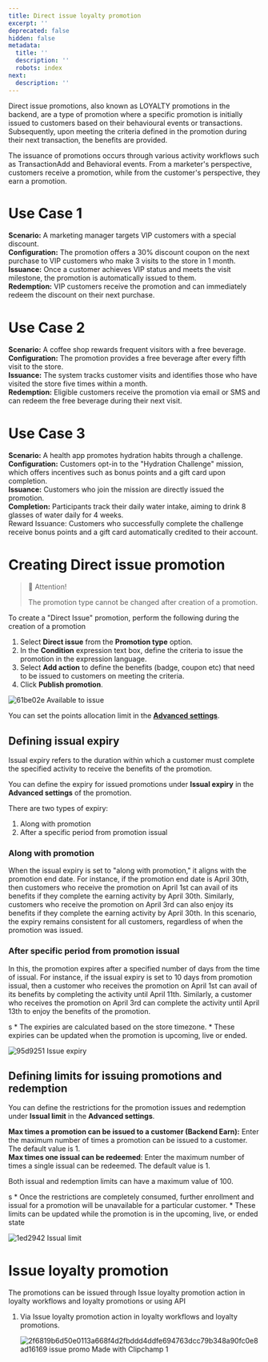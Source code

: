 ```yaml
---
title: Direct issue loyalty promotion
excerpt: ''
deprecated: false
hidden: false
metadata:
  title: ''
  description: ''
  robots: index
next:
  description: ''
---
```

Direct issue promotions, also known as LOYALTY promotions in the backend, are a type of promotion where a specific promotion is initially issued to customers based on their behavioural events or transactions. Subsequently, upon meeting the criteria defined in the promotion during their next transaction, the benefits are provided.

The issuance of promotions occurs through various activity workflows such as TransactionAdd and Behavioral events. From a marketer's perspective, customers receive a promotion, while from the customer's perspective, they earn a promotion.

# Use Case 1

**Scenario:** A marketing manager targets VIP customers with a special discount.\
**Configuration:** The promotion offers a 30% discount coupon on the next purchase to VIP customers who make 3 visits to the store in 1 month.\
**Issuance:** Once a customer achieves VIP status and meets the visit milestone, the promotion is automatically issued to them.\
**Redemption:** VIP customers receive the promotion and can immediately redeem the discount on their next purchase.

# Use Case 2

**Scenario:** A coffee shop rewards frequent visitors with a free beverage.\
**Configuration:** The promotion provides a free beverage after every fifth visit to the store.\
**Issuance:** The system tracks customer visits and identifies those who have visited the store five times within a month.\
**Redemption:** Eligible customers receive the promotion via email or SMS and can redeem the free beverage during their next visit.

# Use Case 3

**Scenario:** A health app promotes hydration habits through a challenge.\
**Configuration:** Customers opt-in to the "Hydration Challenge" mission, which offers incentives such as bonus points and a gift card upon completion.\
**Issuance:** Customers who join the mission are directly issued the promotion.\
**Completion:** Participants track their daily water intake, aiming to drink 8 glasses of water daily for 4 weeks.\
Reward Issuance: Customers who successfully complete the challenge receive bonus points and a gift card automatically credited to their account.

# Creating Direct issue promotion

> 🚧 Attention!
>
> The promotion type cannot be changed after creation of a promotion.

To create a  "Direct Issue" promotion, perform the following during the creation of a promotion

1. Select **Direct issue** from the **Promotion type** option.
2. In the **Condition** expression text box, define the criteria to issue the promotion in the expression language.
3. Select **Add action** to define the benefits (badge, coupon etc) that need to be issued to customers on meeting the criteria. 
4. Click **Publish promotion**.

![61be02e Available to issue](https://files.readme.io/61be02e-Available_to_issue.gif)

You can set the points allocation limit in the **[Advanced settings](https://docs.capillarytech.com/docs/loyalty-promotions#limits-when-promotions-20-is-enabled)**.

## Defining issual expiry

Issual expiry refers to the duration within which a customer must complete the specified activity to receive the benefits of the promotion. 

You can define the expiry for issued promotions under **Issual expiry** in the  **Advanced settings** of the promotion.

There are two types of expiry:

1. Along with promotion
2. After a specific period from promotion issual

### Along with promotion

When the issual expiry is set to "along with promotion," it aligns with the promotion end date. For instance, if the promotion end date is April 30th, then customers who receive the promotion on April 1st can avail of its benefits if they complete the earning activity by April 30th. Similarly, customers who receive the promotion on April 3rd can also enjoy its benefits if they complete the earning activity by April 30th. In this scenario, the expiry remains consistent for all customers, regardless of when the promotion was issued.

### After specific period from promotion issual

In this, the promotion expires after a specified number of days from the time of issual. For instance, if the issual expiry is set to 10 days from promotion issual, then a customer who receives the promotion on April 1st can avail of its benefits by completing the activity until April 11th. Similarly, a customer who receives the promotion on April 3rd can complete the activity until April 13th to enjoy the benefits of the promotion.

<Note title="Note">
s
* The expiries are calculated based on the store timezone.
* These expiries can be updated when the promotion is upcoming, live or ended.
</Note>

![95d9251 Issue expiry](https://files.readme.io/95d9251-Issue_expiry.png)

## Defining limits for issuing promotions and redemption

You can define the restrictions for the promotion issues and redemption under **Issual limit** in the **Advanced settings**.

**Max times a promotion can be issued to a customer (Backend Earn):** Enter the maximum number of times a promotion can be issued to a customer. The default value is 1.\
**Max times one issual can be redeemed**: Enter the maximum number of times a single issual can be redeemed. The default value is 1.

Both issual and redemption limits can have a maximum value of 100.

<Note title="Note">
s
* Once the restrictions are completely consumed, further enrollment and issual for a promotion will be unavailable for a particular customer. 
* These limits can be updated while the promotion is in the upcoming, live, or ended state
</Note>

![1ed2942 Issual limit](https://files.readme.io/1ed2942-Issual_limit.png)

# Issue loyalty promotion

The promotions can be issued through Issue loyalty promotion action in loyalty workflows and loyalty promotions or using API

1. Via Issue loyalty promotion action in loyalty workflows and loyalty promotions.

   ![2f6819b6d50e0113a668f4d2fbddd4ddfe694763dcc79b348a90fc0e8ad16169 issue promo   Made with Clipchamp 1](https://files.readme.io/2f6819b6d50e0113a668f4d2fbddd4ddfe694763dcc79b348a90fc0e8ad16169-issue_promo_-_Made_with_Clipchamp_1.gif)
